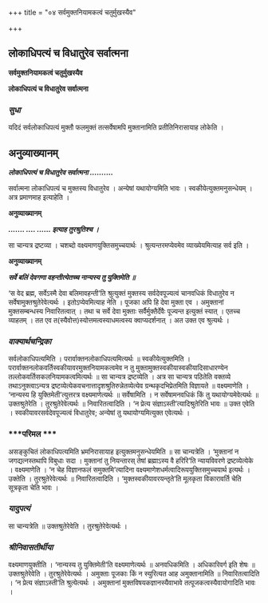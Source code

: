 +++
title = "०४ सर्वमुक्तनियामकत्वं चतुर्मुखस्यैव"

+++


## लोकाधिपत्यं च विधातुरेव सर्वात्मना

**सर्वमुक्तनियामकत्वं चतुर्मुखस्यैव**

**लोकाधिपत्यं च विधातुरेव सर्वात्मना**

### ***सुधा***

यदिदं सर्वलोकाधिपत्यं मुक्तौ फलमुक्तं तत्सर्वेषामपि मुक्तानामिति प्रतीतिनिरासायाह लोकेति ।

## **अनुव्याख्यानम्**

***लोकाधिपत्यं च विधातुरेव सर्वात्मना ..........***

सर्वात्मना लोकाधिपत्यं च मुक्तस्य विधातुरेव । अन्येषां यथायोग्यमिति भावः । स्वकीयेत्युक्तमनुसन्धेयम् । अत्र प्रमाणमाह इत्याहेति ।

**अनुव्याख्यानम्**

***....... .... ...... इत्याह तुरश्रुतिश्च ।***

सा चान्यत्र द्रष्टव्या । चशब्दो वक्ष्यमाणयुक्तिसमुच्चयार्थः । श्रुत्यन्तरमप्येवमेव व्याख्येयमित्याह सर्व इति ।

**अनुव्याख्यानम्**

***सर्वे बलिं देवगणा वहन्तीत्येतच्च नान्यस्य तु युक्तिमेति ॥***

‘स वेद ब्रह्म, सर्वेऽस्मै देवा बलिमावहन्ती’ति श्रुत्युक्तं मुक्तस्य सर्वदेवपूज्यत्वं चानवधिकं विधातुरेव न सर्वेषामुक्तश्रुतेरेवेत्यर्थः । इतोऽप्येवमित्याह नेति । पूजका अपि हि देवा मुक्ता एव । अमुक्तानां मुक्तसम्बन्धस्य निवारितत्वात् । तथा च सर्वे देवा मुक्ताः सर्वैर्मुक्तैर्देवैः पूज्यन्त इत्युक्तं स्यात् । एतच्च व्याहतम् । तत एव त(स्यैवोत्त)स्योत्तमत्वस्याधमत्वस्य क्वाप्यदर्शनात् । अत उक्त एव श्रुत्यर्थः ।

### ***वाक्यार्थचन्द्रिका***

सर्वलोकाधिपत्यमिति । परार्वाक्तनलोकाधिपत्यमित्यर्थः ॥ स्वकीयेत्युक्तमिति । परार्वाक्तनलोकवर्तिस्वकीयावरमुक्तनियामकत्वमेव न तु मुक्तामुक्तस्वकीयास्वकीयादिसाधारण्येन तल्लोकवर्तिसकलनियामकत्वमित्यर्थः ॥ सा चान्यत्र द्रष्टव्येति । अत्र सा चान्यत्र पठितेति वक्तव्ये तथाऽनुक्त्वाऽन्यत्र द्रष्टव्येत्येकवचनात्तादृशश्रुतिरुन्नेतव्येत्येव ग्रन्थकृदभिप्रेतमिति विज्ञायते ॥ वक्ष्यमाणेति । ‘नान्यस्य हि युक्तिमेती’त्युत्तरत्र वक्ष्यमाणेत्यर्थः ॥ सर्वेषामिति । न सर्वेषामनवधिकं किं तु यथायोग्यमेवेत्यर्थः ॥ उक्तश्रुतेरेति । तुरश्रुतेरेवेत्यर्थः ॥ निवारितत्वादिति । ‘न प्रेत्य संज्ञाऽस्ती’त्यादिश्रुतेरिति भावः ॥ उक्त एवेति । स्वकीयावरसर्वदेवपूज्यत्वं विधातुरेव; अन्येषां तु यथायोग्यमित्युक्त एवेत्यर्थः ।

### ***परिमल ***

असङ्कुचितं लोकाधिपत्यमिति भ्रमनिरासायाह इत्युक्तमनुसन्धेयमिति ॥ सा चान्यत्रेति । ‘मुक्तानां न जगद्यत्नस्तथापि विबुधाः सदा । मुक्तानां तु नियन्तारस् तेषां ब्रह्माऽस्य वै हरिरि’ति न्यायविवरणे द्रष्टव्येत्येके । वक्ष्यमाणेति । ‘न चेह विज्ञानफलं समुक्तमि’त्यादिना वक्ष्यमाणेशधर्मत्वादिरूपयुक्तिसमुच्चयार्थ इत्यर्थः । उक्तेति । तुरश्रुतेरेवेत्यर्थः ॥ निवारितत्वादिति । ‘मुक्तस्वकीयावरयन्तृते’ति मूलकृता विकारावर्ति चेति सूत्रकृता चेति भावः ।

### ***यादुपत्यं***

सा चान्यत्रेति ॥ उक्तश्रुतेरेवेति । तुरश्रुतेरेवेत्यर्थः ।

### ***श्रीनिवासतीर्थीया***

वक्ष्यमाणयुक्तीति । ‘नान्यस्य तु युक्तिमेती’ति वक्ष्यमाणेत्यर्थः ॥ अनवधिकमिति । अधिकारिवर्ग इति शेषः ॥ उक्तश्रुतेरेवेति । तुरश्रुतेरेवेत्यर्थः । अमुक्ताः पूजकाः किं न स्युरित्यत आह अमुक्तानामिति ॥ निवारितत्वादिति । ‘न प्रेत्य संज्ञाऽस्ती’ति श्रुत्येत्यर्थः । अमुक्तानां मुक्तविषयकज्ञानस्यैवाभावे तत्पूजकत्वस्यैवायोगादिति भावः ।

